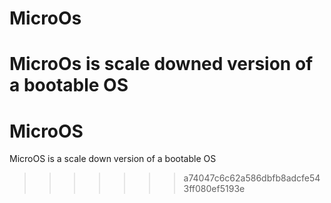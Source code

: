 
MicroOs
=======

MicroOs is scale downed version of a bootable OS
=======
MicroOS
=======

MicroOS is a scale down version of a bootable OS
>>>>>>> a74047c6c62a586dbfb8adcfe543ff080ef5193e
